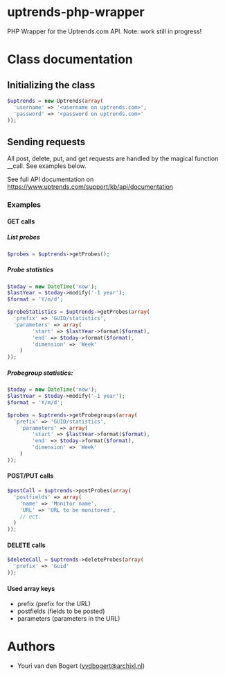 # uptrends-php-wrapper
PHP Wrapper for the Uptrends.com API. Note: work still in progress!

# Class documentation

## Initializing the class
```php
$uptrends = new Uptrends(array(
  'username' => '<username on uptrends.com>',
  'password' => '<password on uptrends.com>'
));
```

## Sending requests
All post, delete, put, and get requests are handled by the magical function __call. See examples below.

See full API documentation on https://www.uptrends.com/support/kb/api/documentation

### Examples
#### GET calls
##### List probes
```php
$probes = $uptrends->getProbes();
```

##### Probe statistics
```php
$today = new DateTime('now');
$lastYear = $today->modify('-1 year');
$format = 'Y/m/d';

$probeStatistics = $uptrends->getProbes(array(
  'prefix' => 'GUID/statistics',
  'parameters' => array(
		'start' => $lastYear->format($format),
		'end' => $today->format($format),
		'dimension' => 'Week'
	)
));
```

##### Probegroup statistics:
```php
$today = new DateTime('now');
$lastYear = $today->modify('-1 year');
$format = 'Y/m/d';

$probes = $uptrends->getProbegroups(array(
  'prefix' => 'GUID/statistics',
	'parameters' => array(
		'start' => $lastYear->format($format),
		'end' => $today->format($format),
		'dimension' => 'Week'
	)
));
```

#### POST/PUT calls
```php
$postCall = $uptrends->postProbes(array(
  'postfields' => array(
    'name' => 'Monitor name',
    'URL' => 'URL to be monitored',
    // ect.
  )
));
```

#### DELETE calls
```php
$deleteCall = $uptrends->deleteProbes(array(
  'prefix' => 'Guid'
));
```

#### Used array keys
* prefix (prefix for the URL)
* postfields (fields to be posted)
* parameters (parameters in the URL)


# Authors
* Youri van den Bogert (<yvdbogert@archixl.nl>)
